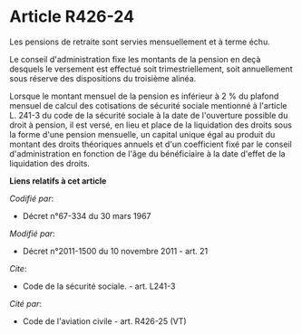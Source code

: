 # Article R426-24

Les pensions de retraite sont servies mensuellement et à terme échu.

Le conseil d'administration fixe les montants de la pension en deçà desquels le versement est effectué soit
trimestriellement, soit annuellement sous réserve des dispositions du troisième alinéa.

Lorsque le montant mensuel de la pension es inférieur à 2 % du plafond mensuel de calcul des cotisations de sécurité sociale
mentionné à l'article L. 241-3 du code de la sécurité sociale à la date de l'ouverture possible du droit à pension, il est
versé, en lieu et place de la liquidation des droits sous la forme d'une pension mensuelle, un capital unique égal au produit
du montant des droits théoriques annuels et d'un coefficient fixé par le conseil d'administration en fonction de l'âge du
bénéficiaire à la date d'effet de la liquidation des droits.

**Liens relatifs à cet article**

_Codifié par_:

  - Décret n°67-334 du 30 mars 1967

_Modifié par_:

  - Décret n°2011-1500 du 10 novembre 2011 - art. 21

_Cite_:

  - Code de la sécurité sociale. - art. L241-3

_Cité par_:

  - Code de l'aviation civile - art. R426-25 (VT)
